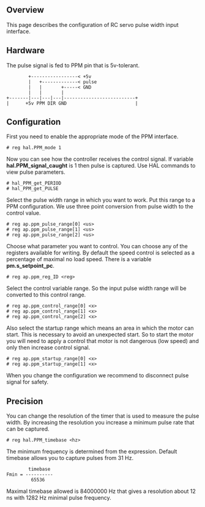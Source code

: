 ## Overview

This page describes the configuration of RC servo pulse width input interface.

## Hardware

The pulse signal is fed to PPM pin that is 5v-tolerant.

	        +-----------------< +5v
	        |   +-------------< pulse
	        |   |       +-----< GND
	        |   |       |
	+-------|---|---|---|--------------------------+
	|      +5v PPM DIR GND                         |

## Configuration

First you need to enable the appropriate mode of the PPM interface.

	# reg hal.PPM_mode 1

Now you can see how the controller receives the control signal. If variable
**hal.PPM_signal_caught** is 1 then pulse is captured. Use HAL commands to view
pulse parameters.

	# hal_PPM_get_PERIOD
	# hal_PPM_get_PULSE

Select the pulse width range in which you want to work. Put this range to a PPM
configuration. We use three point conversion from pulse width to the control
value.

	# reg ap.ppm_pulse_range[0] <us>
	# reg ap.ppm_pulse_range[1] <us>
	# reg ap.ppm_pulse_range[2] <us>

Choose what parameter you want to control. You can choose any of the registers
available for writing. By default the speed control is selected as a percentage
of maximal no load speed. There is a variable **pm.s_setpoint_pc**.

	# reg ap.ppm_reg_ID <reg>

Select the control variable range. So the input pulse width range will be
converted to this control range.

	# reg ap.ppm_control_range[0] <x>
	# reg ap.ppm_control_range[1] <x>
	# reg ap.ppm_control_range[2] <x>

Also select the startup range which means an area in which the motor can start.
This is necessary to avoid an unexpected start. So to start the motor you will
need to apply a control that motor is not dangerous (low speed) and only then
increase control signal.

	# reg ap.ppm_startup_range[0] <x>
	# reg ap.ppm_startup_range[1] <x>

When you change the configuration we recommend to disconnect pulse signal for
safety.

## Precision

You can change the resolution of the timer that is used to measure the pulse
width. By increasing the resolution you increase a minimum pulse rate that
can be captured.

	# reg hal.PPM_timebase <hz>

The minimum frequency is determined from the expression. Default timebase
allows you to capture pulses from 31 Hz.

	        timebase
	Fmin = ----------
	         65536

Maximal timebase allowed is 84000000 Hz that gives a resolution about 12 ns
with 1282 Hz minimal pulse frequency.

